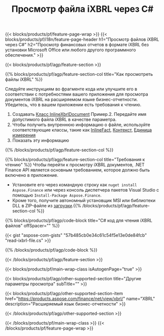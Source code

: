﻿---
title: Просмотр файла iXBRL через C#
description: Пример кода для просмотра файла iXBRL. Используйте пример кода API для просмотра пакетных файлов iXBRL в приложениях на основе .NET. 
url: /ru/net/view/ixbrl/
family: finance
platformtag: net
feature: view
informat: iXBRL
outformat: 
otherformats: 
---
{{< blocks/products/pf/feature-page-wrap >}}
{{< blocks/products/pf/i18n/feature-page-header h1="Просмотр файлов iXBRL через C#" h2="Просмотр финансовых отчетов в формате iXBRL без установки Microsoft Office или любого другого программного обеспечения." >}}

{{< blocks/products/pf/agp/feature-section >}}

{{% blocks/products/pf/agp/feature-section-col title="Как просмотреть файлы iXBRL" %}}

Следуйте инструкциям во фрагменте кода или улучшите его в соответствии с потребностями вашего приложения для просмотра документов iXBRL на расширяемом языке бизнес-отчетности. Убедитесь, что в вашем приложении есть требования к чтению.

1. Создавать [Класс InlineXbrlDocument](https://apireference.aspose.com/finance/net/aspose.finance.xbrl.inline/inlinexbrldocument) Пример.2. Передайте имя допустимого файла iXBRL в качестве параметра.
3. Чтобы получить внутреннюю информацию о файле, используйте соответствующие классы, такие как [InlineFact](https://apireference.aspose.com/finance/net/aspose.finance.xbrl.inline/inlinefact), [Контекст](https://apireference.aspose.com/finance/net/aspose.finance.xbrl/context), [Единица измерения](https://apireference.aspose.com/finance/net/aspose.finance.xbrl/unit) 
4. Показать эту информацию

{{% /blocks/products/pf/agp/feature-section-col %}}

{{% blocks/products/pf/agp/feature-section-col title="Требования к чтению" %}}
Чтобы перейти к просмотру iXBRL документов, .NET Finance API является основным требованием, которое должно быть включено в приложение. 
- Установите его через командную строку как ```nuget install Aspose.Finance``` или через консоль диспетчера пакетов Visual Studio с помощью ```Install-Package Aspose.Finance```.
- Кроме того, получите автономный установщик MSI или библиотеки DLL в ZIP-файле из [загрузки](https://downloads.aspose.com/finance/net).{{% /blocks/products/pf/agp/feature-section-col %}}

{{% blocks/products/pf/agp/code-block title="C# код для чтения iXBRL файлов" offSpacer="" %}}

{{< gist "aspose-com-gists" "57b485cb0e34c61c54f5e13e0de84fcb" "read-ixbrl-file.cs" >}}

{{% /blocks/products/pf/agp/code-block %}}

{{< /blocks/products/pf/agp/feature-section >}}

{{< blocks/products/pf/main-wrap-class isAutogenPage="true" >}}

{{< blocks/products/pf/agp/other-supported-section title="Другие параметры просмотра" subTitle="" >}}

{{< blocks/products/pf/agp/other-supported-section-item href="https://products.aspose.com/finance/net/view/xbrl/" name="XBRL" description="Расширяемый язык бизнес-отчетности" >}}

{{< /blocks/products/pf/agp/other-supported-section >}}

{{< /blocks/products/pf/main-wrap-class >}}
{{< /blocks/products/pf/feature-page-wrap >}}